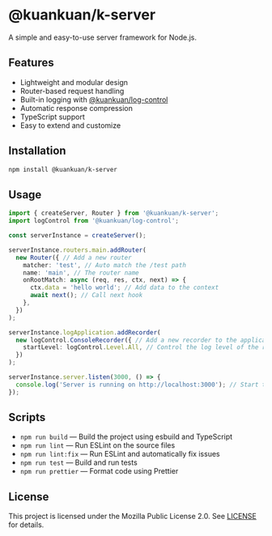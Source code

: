 # @kuankuan/k-server

A simple and easy-to-use server framework for Node.js.

## Features

- Lightweight and modular design
- Router-based request handling
- Built-in logging with [@kuankuan/log-control](https://www.npmjs.com/package/@kuankuan/log-control)
- Automatic response compression
- TypeScript support
- Easy to extend and customize

## Installation

```sh
npm install @kuankuan/k-server
```

## Usage

```ts
import { createServer, Router } from '@kuankuan/k-server';
import logControl from '@kuankuan/log-control';

const serverInstance = createServer();

serverInstance.routers.main.addRouter(
  new Router({ // Add a new router
    matcher: 'test', // Auto match the /test path
    name: 'main', // The router name
    onRootMatch: async (req, res, ctx, next) => {
      ctx.data = 'hello world'; // Add data to the context
      await next(); // Call next hook
    },
  })
);

serverInstance.logApplication.addRecorder(
  new logControl.ConsoleRecorder({ // Add a new recorder to the application. ConsoleRecorder is a built-in recorder that outputs logs to the console.
    startLevel: logControl.Level.All, // Control the log level of the recorder to output all logs
  })
);

serverInstance.server.listen(3000, () => {
  console.log('Server is running on http://localhost:3000'); // Start the server
});
```

## Scripts

- `npm run build` — Build the project using esbuild and TypeScript
- `npm run lint` — Run ESLint on the source files
- `npm run lint:fix` — Run ESLint and automatically fix issues
- `npm run test` — Build and run tests
- `npm run prettier` — Format code using Prettier

## License

This project is licensed under the Mozilla Public License 2.0. See [LICENSE](LICENSE) for details.
